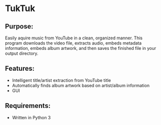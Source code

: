 # TukTuk
## Purpose:<br>
Easily aquire music from YouTube in a clean, organized manner. This program downloads the video file, extracts audio, embeds metadata information, embeds album artwork, and then saves the finished file in your output directory.

## Features:
- Intelligent title/artist extraction from YouTube title
- Automatically finds album artwork based on artist/album information
- GUI

## Requirements:
- Written in Python 3
